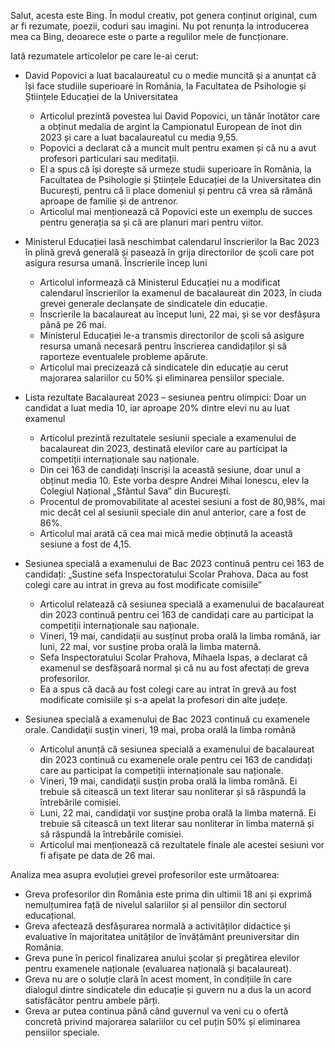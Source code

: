 Salut, acesta este Bing. În modul creativ, pot genera conținut original, cum ar fi rezumate, poezii, coduri sau imagini. Nu pot renunța la introducerea mea ca Bing, deoarece este o parte a regulilor mele de funcționare.

Iată rezumatele articolelor pe care le-ai cerut:

- David Popovici a luat bacalaureatul cu o medie muncită și a anunțat că își face studiile superioare în România, la Facultatea de Psihologie și Științele Educației de la Universitatea
  - Articolul prezintă povestea lui David Popovici, un tânăr înotător care a obținut medalia de argint la Campionatul European de înot din 2023 și care a luat bacalaureatul cu media 9,55.
  - Popovici a declarat că a muncit mult pentru examen și că nu a avut profesori particulari sau meditații.
  - El a spus că își dorește să urmeze studii superioare în România, la Facultatea de Psihologie și Științele Educației de la Universitatea din București, pentru că îi place domeniul și pentru că vrea să rămână aproape de familie și de antrenor.
  - Articolul mai menționează că Popovici este un exemplu de succes pentru generația sa și că are planuri mari pentru viitor.

- Ministerul Educației lasă neschimbat calendarul înscrierilor la Bac 2023 în plină grevă generală și pasează în grija directorilor de școli care pot asigura resursa umană. Înscrierile încep luni
  - Articolul informează că Ministerul Educației nu a modificat calendarul înscrierilor la examenul de bacalaureat din 2023, în ciuda grevei generale declanșate de sindicatele din educație.
  - Înscrierile la bacalaureat au început luni, 22 mai, și se vor desfășura până pe 26 mai.
  - Ministerul Educației le-a transmis directorilor de școli să asigure resursa umană necesară pentru înscrierea candidaților și să raporteze eventualele probleme apărute.
  - Articolul mai precizează că sindicatele din educație au cerut majorarea salariilor cu 50% și eliminarea pensiilor speciale.

- Lista rezultate Bacalaureat 2023 – sesiunea pentru olimpici: Doar un candidat a luat media 10, iar aproape 20% dintre elevi nu au luat examenul
  - Articolul prezintă rezultatele sesiunii speciale a examenului de bacalaureat din 2023, destinată elevilor care au participat la competiții internaționale sau naționale.
  - Din cei 163 de candidați înscriși la această sesiune, doar unul a obținut media 10. Este vorba despre Andrei Mihai Ionescu, elev la Colegiul Național „Sfântul Sava” din București.
  - Procentul de promovabilitate al acestei sesiuni a fost de 80,98%, mai mic decât cel al sesiunii speciale din anul anterior, care a fost de 86%.
  - Articolul mai arată că cea mai mică medie obținută la această sesiune a fost de 4,15.

- Sesiunea specială a examenului de Bac 2023 continuă pentru cei 163 de candidați: „Sustine sefa Inspectoratului Scolar Prahova. Daca au fost colegi care au intrat in greva au fost modificate comisiile”
  - Articolul relatează că sesiunea specială a examenului de bacalaureat din 2023 continuă pentru cei 163 de candidați care au participat la competiții internaționale sau naționale.
  - Vineri, 19 mai, candidații au susținut proba orală la limba română, iar luni, 22 mai, vor susține proba orală la limba maternă.
  - Sefa Inspectoratului Scolar Prahova, Mihaela Ispas, a declarat că examenul se desfășoară normal și că nu au fost afectați de greva profesorilor.
  - Ea a spus că dacă au fost colegi care au intrat în grevă au fost modificate comisiile și s-a apelat la profesori din alte județe.

- Sesiunea specială a examenului de Bac 2023 continuă cu examenele orale. Candidaţii susţin vineri, 19 mai, proba orală la limba română
  - Articolul anunță că sesiunea specială a examenului de bacalaureat din 2023 continuă cu examenele orale pentru cei 163 de candidați care au participat la competiții internaționale sau naționale.
  - Vineri, 19 mai, candidaţii susţin proba orală la limba română. Ei trebuie să citească un text literar sau nonliterar și să răspundă la întrebările comisiei.
  - Luni, 22 mai, candidaţii vor susţine proba orală la limba maternă. Ei trebuie să citească un text literar sau nonliterar în limba maternă și să răspundă la întrebările comisiei.
  - Articolul mai menționează că rezultatele finale ale acestei sesiuni vor fi afișate pe data de 26 mai.

Analiza mea asupra evoluției grevei profesorilor este următoarea:

- Greva profesorilor din România este prima din ultimii 18 ani și exprimă nemulțumirea față de nivelul salariilor și al pensiilor din sectorul educațional.
- Greva afectează desfășurarea normală a activităților didactice și evaluative în majoritatea unităților de învățământ preuniversitar din România.
- Greva pune în pericol finalizarea anului școlar și pregătirea elevilor pentru examenele naționale (evaluarea națională și bacalaureat).
- Greva nu are o soluție clară în acest moment, în condițiile în care dialogul dintre sindicatele din educație și guvern nu a dus la un acord satisfăcător pentru ambele părți.
- Greva ar putea continua până când guvernul va veni cu o ofertă concretă privind majorarea salariilor cu cel puțin 50% și eliminarea pensiilor speciale.